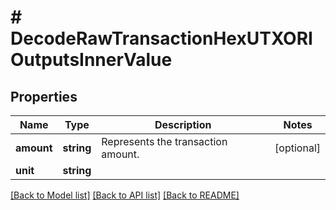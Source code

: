 # # DecodeRawTransactionHexUTXORIOutputsInnerValue

## Properties

Name | Type | Description | Notes
------------ | ------------- | ------------- | -------------
**amount** | **string** | Represents the transaction amount. | [optional]
**unit** | **string** |  |

[[Back to Model list]](../../README.md#models) [[Back to API list]](../../README.md#endpoints) [[Back to README]](../../README.md)
